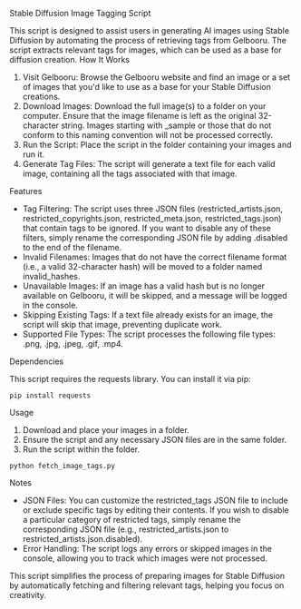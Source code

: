 Stable Diffusion Image Tagging Script

This script is designed to assist users in generating AI images using Stable Diffusion by automating the process of retrieving tags from Gelbooru. The script extracts relevant tags for images, which can be used as a base for diffusion creation.
How It Works

  1. Visit Gelbooru: Browse the Gelbooru website and find an image or a set of images that you'd like to use as a base for your Stable Diffusion creations.
  2. Download Images: Download the full image(s) to a folder on your computer. Ensure that the image filename is left as the original 32-character string. Images starting with _sample or those that do not conform to this naming convention will not be processed correctly.
  3. Run the Script: Place the script in the folder containing your images and run it.
  4. Generate Tag Files: The script will generate a text file for each valid image, containing all the tags associated with that image.

Features

  - Tag Filtering: The script uses three JSON files (restricted_artists.json, restricted_copyrights.json, restricted_meta.json, restricted_tags.json) that contain tags to be ignored. If you want to disable any of these filters, simply rename the corresponding JSON file by adding .disabled to the end of the filename.
  - Invalid Filenames: Images that do not have the correct filename format (i.e., a valid 32-character hash) will be moved to a folder named invalid_hashes.
  - Unavailable Images: If an image has a valid hash but is no longer available on Gelbooru, it will be skipped, and a message will be logged in the console.
  - Skipping Existing Tags: If a text file already exists for an image, the script will skip that image, preventing duplicate work.
  - Supported File Types: The script processes the following file types: .png, .jpg, .jpeg, .gif, .mp4.

Dependencies

This script requires the requests library. You can install it via pip:

    pip install requests

Usage

  1. Download and place your images in a folder.
  2. Ensure the script and any necessary JSON files are in the same folder.
  3. Run the script within the folder.


    python fetch_image_tags.py

Notes

  - JSON Files: You can customize the restricted_tags JSON file to include or exclude specific tags by editing their contents. If you wish to disable a particular category of restricted tags, simply rename the corresponding JSON file (e.g., restricted_artists.json to restricted_artists.json.disabled).
  - Error Handling: The script logs any errors or skipped images in the console, allowing you to track which images were not processed.

This script simplifies the process of preparing images for Stable Diffusion by automatically fetching and filtering relevant tags, helping you focus on creativity.
